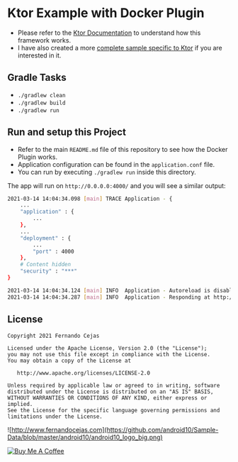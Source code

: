 # Ktor Example with Docker Plugin

 - Please refer to the [Ktor Documentation](https://ktor.io/) to understand how this framework works. 
 - I have also created a more [complete sample specific to Ktor](https://fernandocejas.com) if you are interested in it.

## Gradle Tasks

 - `./gradlew clean`
 - `./gradlew build`
 - `./gradlew run`

## Run and setup this Project
 
 - Refer to the main `README.md` file of this repository to see how the Docker Plugin works.
 - Application configuration can be found in the `application.conf` file. 
 - You can run by executing `./gradlew run` inside this directory.

The app will run on `http://0.0.0.0:4000/` and you will see a similar output:

```bash 
2021-03-14 14:04:34.098 [main] TRACE Application - {
    ...
    "application" : {
        ...
    },
    ...
    "deployment" : {
        ...
        "port" : 4000
    },
    # Content hidden
    "security" : "***"
}

2021-03-14 14:04:34.124 [main] INFO  Application - Autoreload is disabled because the development mode is off.
2021-03-14 14:04:34.287 [main] INFO  Application - Responding at http://0.0.0.0:4000
```

## License

    Copyright 2021 Fernando Cejas

    Licensed under the Apache License, Version 2.0 (the "License");
    you may not use this file except in compliance with the License.
    You may obtain a copy of the License at

       http://www.apache.org/licenses/LICENSE-2.0

    Unless required by applicable law or agreed to in writing, software
    distributed under the License is distributed on an "AS IS" BASIS,
    WITHOUT WARRANTIES OR CONDITIONS OF ANY KIND, either express or implied.
    See the License for the specific language governing permissions and
    limitations under the License.


![http://www.fernandocejas.com](https://github.com/android10/Sample-Data/blob/master/android10/android10_logo_big.png)

<a href="https://www.buymeacoffee.com/android10" target="_blank"><img src="https://www.buymeacoffee.com/assets/img/custom_images/orange_img.png" alt="Buy Me A Coffee" style="height: auto !important;width: auto !important;" ></a>
